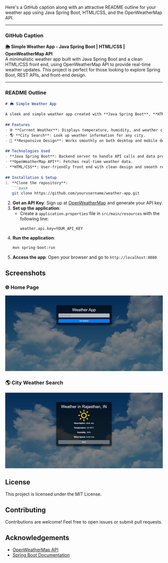 Here's a GitHub caption along with an attractive README outline for your weather app using Java Spring Boot, HTML/CSS, and the OpenWeatherMap API.

---

### GitHub Caption
**🌦️ Simple Weather App - Java Spring Boot | HTML/CSS | OpenWeatherMap API**  
A minimalistic weather app built with Java Spring Boot and a clean HTML/CSS front end, using OpenWeatherMap API to provide real-time weather updates. This project is perfect for those looking to explore Spring Boot, REST APIs, and front-end design.

---

### README Outline

```markdown
# 🌦️ Simple Weather App

A sleek and simple weather app created with **Java Spring Boot**, **HTML/CSS**, and the **OpenWeatherMap API**. Get real-time weather updates with a clean, responsive user interface.

## Features
- 🌐 **Current Weather**: Displays temperature, humidity, and weather conditions.
- 🌎 **City Search**: Look up weather information for any city.
- 📱 **Responsive Design**: Works smoothly on both desktop and mobile devices.

## Technologies Used
- **Java Spring Boot**: Backend server to handle API calls and data processing.
- **OpenWeatherMap API**: Fetches real-time weather data.
- **HTML/CSS**: User-friendly front end with clean design and smooth responsiveness.

## Installation & Setup
1. **Clone the repository**:
   ```bash
   git clone https://github.com/yourusername/weather-app.git
   ```
2. **Get an API Key**: Sign up at [OpenWeatherMap](https://openweathermap.org/) and generate your API key.
3. **Set up the application**:
   - Create a `application.properties` file in `src/main/resources` with the following line:
     ```properties
     weather.api.key=YOUR_API_KEY
     ```
4. **Run the application**:
   ```bash
   mvn spring-boot:run
   ```
5. **Access the app**:
   Open your browser and go to `http://localhost:8080`

## Screenshots

### 🌐 Home Page
![Home Page](ss11.PNG)

### 🌎 City Weather Search
![City Search](ss1.PNG)



## License
This project is licensed under the MIT License.

## Contributing
Contributions are welcome! Feel free to open issues or submit pull requests.

## Acknowledgements
- [OpenWeatherMap API](https://openweathermap.org/)
- [Spring Boot Documentation](https://spring.io/projects/spring-boot)
